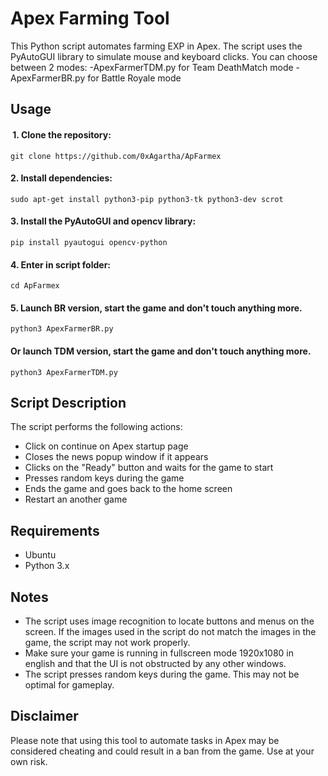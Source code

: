 # Apex Farming Tool

This Python script automates farming EXP in Apex. The script uses the PyAutoGUI library to simulate mouse and keyboard clicks.
You can choose between 2 modes:
-ApexFarmerTDM.py for Team DeathMatch mode
-ApexFarmerBR.py for Battle Royale mode

## Usage

####  1. Clone the repository:
    git clone https://github.com/0xAgartha/ApFarmex

#### 2. Install dependencies:
    sudo apt-get install python3-pip python3-tk python3-dev scrot

#### 3. Install the PyAutoGUI and opencv library: 
    pip install pyautogui opencv-python
    
#### 4. Enter in script folder:
    cd ApFarmex
    
#### 5. Launch BR version, start the game and don't touch anything more.  
    python3 ApexFarmerBR.py

#### Or launch TDM version, start the game and don't touch anything more.  
    python3 ApexFarmerTDM.py


## Script Description

The script performs the following actions:
- Click on continue on Apex startup page
- Closes the news popup window if it appears
- Clicks on the "Ready" button and waits for the game to start
- Presses random keys during the game
- Ends the game and goes back to the home screen
- Restart an another game

## Requirements

- Ubuntu
- Python 3.x

## Notes

- The script uses image recognition to locate buttons and menus on the screen. If the images used in the script do not match the images in the game, the script may not work properly.
- Make sure your game is running in fullscreen mode 1920x1080 in english and that the UI is not obstructed by any other windows.
- The script presses random keys during the game. This may not be optimal for gameplay.

## Disclaimer

Please note that using this tool to automate tasks in Apex may be considered cheating and could result in a ban from the game. 
Use at your own risk.

